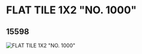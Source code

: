 # FLAT TILE 1X2 "NO. 1000"
## 15598
![FLAT TILE 1X2 "NO. 1000"](https://lc-www-live-s.legocdn.com/media/bricks/5/2/6051823.jpg)